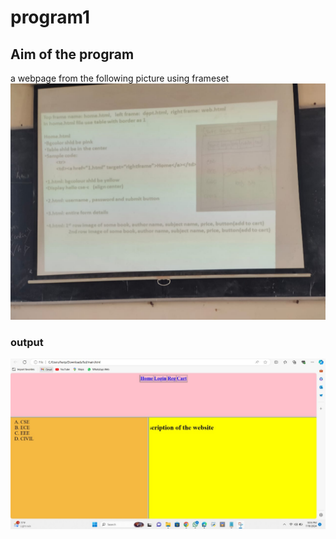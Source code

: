 # program1

## Aim of the program
a webpage from the following picture using frameset
![input](input.jpg)

### output
![output](output.jpg)
